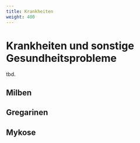 ```yaml
---
title: Krankheiten 
weight: 400
---
```


# Krankheiten und sonstige Gesundheitsprobleme

tbd.

## Milben

## Gregarinen

## Mykose
